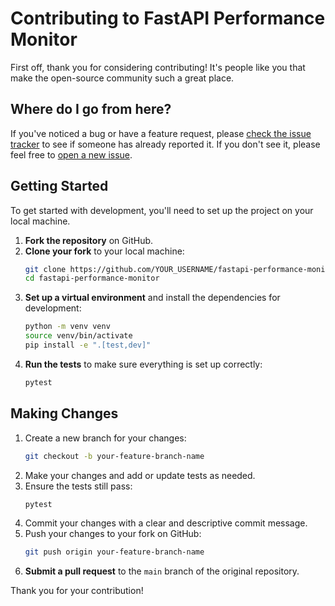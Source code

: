 # Contributing to FastAPI Performance Monitor

First off, thank you for considering contributing! It's people like you that make the open-source community such a great place.

## Where do I go from here?

If you've noticed a bug or have a feature request, please [check the issue tracker](https://github.com/parhamdavari/fastapi-performance-monitor/issues) to see if someone has already reported it. If you don't see it, please feel free to [open a new issue](https://github.com/parhamdavari/fastapi-performance-monitor/issues/new/choose).

## Getting Started

To get started with development, you'll need to set up the project on your local machine.

1.  **Fork the repository** on GitHub.
2.  **Clone your fork** to your local machine:
    ```bash
    git clone https://github.com/YOUR_USERNAME/fastapi-performance-monitor.git
    cd fastapi-performance-monitor
    ```
3.  **Set up a virtual environment** and install the dependencies for development:
    ```bash
    python -m venv venv
    source venv/bin/activate
    pip install -e ".[test,dev]"
    ```
4.  **Run the tests** to make sure everything is set up correctly:
    ```bash
    pytest
    ```

## Making Changes

1.  Create a new branch for your changes:
    ```bash
    git checkout -b your-feature-branch-name
    ```
2.  Make your changes and add or update tests as needed.
3.  Ensure the tests still pass:
    ```bash
    pytest
    ```
4.  Commit your changes with a clear and descriptive commit message.
5.  Push your changes to your fork on GitHub:
    ```bash
    git push origin your-feature-branch-name
    ```
6.  **Submit a pull request** to the `main` branch of the original repository.

Thank you for your contribution!
